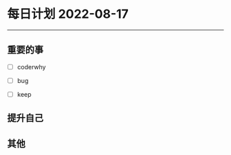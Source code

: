 #  每日计划 2022-08-17
---
## 重要的事
- [ ]  coderwhy
- [ ]  bug
- [ ]  keep



## 提升自己

  



## 其他








